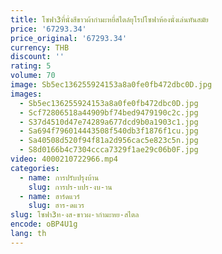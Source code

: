 ```yaml
---
title: โซฟา3ที่นั่งสีขาวผ้ากำมะหยี่สไตล์ยุโรปโซฟาห้องนั่งเล่นทันสมัย
price: '67293.34'
price_original: '67293.34'
currency: THB
discount: ''
rating: 5
volume: 70
image: Sb5ec136255924153a8a0fe0fb472dbc0D.jpg
images:
  - Sb5ec136255924153a8a0fe0fb472dbc0D.jpg
  - Scf72806518a44909bf74bed9479190c2c.jpg
  - S37d4510d47e74289a677dcd9b0a1903c1.jpg
  - Sa694f796014443508f540db3f1876f1cu.jpg
  - Sa40508d520f94f81a2d956cac5e823c5n.jpg
  - S8d0166b4c7304ccca7329f1ae29c06b0F.jpg
video: 4000210722966.mp4
categories:
  - name: การปรับปรุงบ้าน
    slug: การปร-บปร-งบ-าน
  - name: ฮาร์ดแวร์
    slug: ฮาร-ดแวร
slug: โซฟา3ท-งส-ขาวผ-ากำมะหย-สไตล
encode: oBP4U1g
lang: th
---
```

  